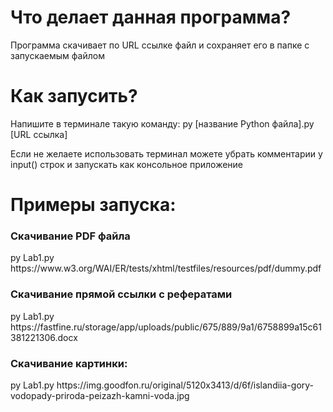 <h1>Что делает данная программа?</h1>
<p>Программа скачивает по URL ссылке файл и сохраняет его в папке с запускаемым файлом</p>

<h1>Как запусить?</h1>
<p>Напишите в терминале такую команду: py [название Python файла].py [URL ссылка] </p>
<p>Если не желаете использовать терминал можете убрать комментарии у input() строк и запускать как консольное приложение</p>

<h1>Примеры запуска:</h1>
<h3>Скачивание PDF файла</h3>
<p>py Lab1.py https://www.w3.org/WAI/ER/tests/xhtml/testfiles/resources/pdf/dummy.pdf</p>

<h3>Скачивание прямой ссылки с рефератами</h3>
<p>py Lab1.py https://fastfine.ru/storage/app/uploads/public/675/889/9a1/6758899a15c61381221306.docx</p>

<h3>Скачивание картинки:</h3>
<p>py Lab1.py https://img.goodfon.ru/original/5120x3413/d/6f/islandiia-gory-vodopady-priroda-peizazh-kamni-voda.jpg</p>
